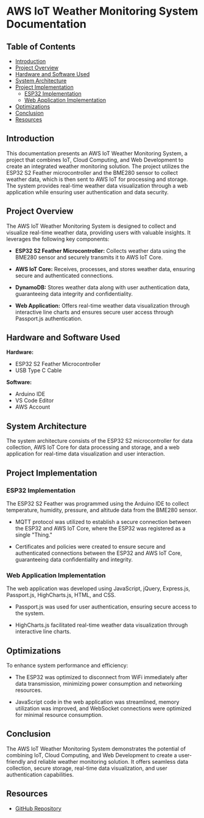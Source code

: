 # AWS IoT Weather Monitoring System Documentation

## Table of Contents
- [Introduction](#introduction)
- [Project Overview](#project-overview)
- [Hardware and Software Used](#hardware-and-software-used)
- [System Architecture](#system-architecture)
- [Project Implementation](#project-implementation)
  - [ESP32 Implementation](#esp32-implementation)
  - [Web Application Implementation](#web-application-implementation)
- [Optimizations](#optimizations)
- [Conclusion](#conclusion)
- [Resources](#resources)

## Introduction

This documentation presents an AWS IoT Weather Monitoring System, a project that combines IoT, Cloud Computing, and Web Development to create an integrated weather monitoring solution. The project utilizes the ESP32 S2 Feather microcontroller and the BME280 sensor to collect weather data, which is then sent to AWS IoT for processing and storage. The system provides real-time weather data visualization through a web application while ensuring user authentication and data security.

## Project Overview

The AWS IoT Weather Monitoring System is designed to collect and visualize real-time weather data, providing users with valuable insights. It leverages the following key components:

- **ESP32 S2 Feather Microcontroller:** Collects weather data using the BME280 sensor and securely transmits it to AWS IoT Core.

- **AWS IoT Core:** Receives, processes, and stores weather data, ensuring secure and authenticated connections.

- **DynamoDB:** Stores weather data along with user authentication data, guaranteeing data integrity and confidentiality.

- **Web Application:** Offers real-time weather data visualization through interactive line charts and ensures secure user access through Passport.js authentication.

## Hardware and Software Used

**Hardware:**
- ESP32 S2 Feather Microcontroller
- USB Type C Cable

**Software:**
- Arduino IDE
- VS Code Editor
- AWS Account

## System Architecture

The system architecture consists of the ESP32 S2 microcontroller for data collection, AWS IoT Core for data processing and storage, and a web application for real-time data visualization and user interaction.

## Project Implementation

### ESP32 Implementation

The ESP32 S2 Feather was programmed using the Arduino IDE to collect temperature, humidity, pressure, and altitude data from the BME280 sensor.

- MQTT protocol was utilized to establish a secure connection between the ESP32 and AWS IoT Core, where the ESP32 was registered as a single "Thing."

- Certificates and policies were created to ensure secure and authenticated connections between the ESP32 and AWS IoT Core, guaranteeing data confidentiality and integrity.

### Web Application Implementation

The web application was developed using JavaScript, jQuery, Express.js, Passport.js, HighCharts.js, HTML, and CSS.

- Passport.js was used for user authentication, ensuring secure access to the system.

- HighCharts.js facilitated real-time weather data visualization through interactive line charts.

## Optimizations

To enhance system performance and efficiency:

- The ESP32 was optimized to disconnect from WiFi immediately after data transmission, minimizing power consumption and networking resources.

- JavaScript code in the web application was streamlined, memory utilization was improved, and WebSocket connections were optimized for minimal resource consumption.

## Conclusion

The AWS IoT Weather Monitoring System demonstrates the potential of combining IoT, Cloud Computing, and Web Development to create a user-friendly and reliable weather monitoring solution. It offers seamless data collection, secure storage, real-time data visualization, and user authentication capabilities.

## Resources

- [GitHub Repository](https://github.com/saptajitbanerjee/AWS-IoT-Weather-Monitoring-System)
